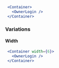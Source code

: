 ```jsx
 <Container>
   <OwnerLogin />
 </Container>
```

### Variations

#### Width

```jsx
 <Container width={6}>
   <OwnerLogin />
 </Container>
```
